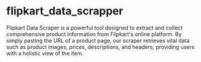 # flipkart_data_scrapper
 Flipkart Data Scraper is a powerful tool designed to extract and collect comprehensive product information from Flipkart's online platform. By simply pasting the URL of a product page, our scraper retrieves vital data such as product images, prices, descriptions, and headers, providing users with a holistic view of the item.
